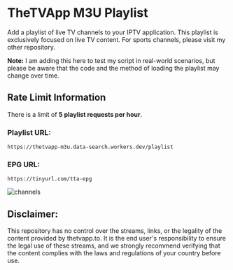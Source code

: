 # TheTVApp M3U Playlist

Add a playlist of live TV channels to your IPTV application. This playlist is exclusively focused on live TV content. For sports channels, please visit my other repository.

**Note:** I am adding this here to test my script in real-world scenarios, but please be aware that the code and the method of loading the playlist may change over time.

## Rate Limit Information

There is a limit of **5 playlist requests per hour**.

### Playlist URL:
``https://thetvapp-m3u.data-search.workers.dev/playlist``

### EPG URL:
``https://tinyurl.com/tta-epg``

![channels](https://github.com/user-attachments/assets/aa36eb73-d2b4-405b-8e74-9fe2fdd52868)


## Disclaimer:

This repository has no control over the streams, links, or the legality of the content provided by thetvapp.to. It is the end user's responsibility to ensure the legal use of these streams, and we strongly recommend verifying that the content complies with the laws and regulations of your country before use.

